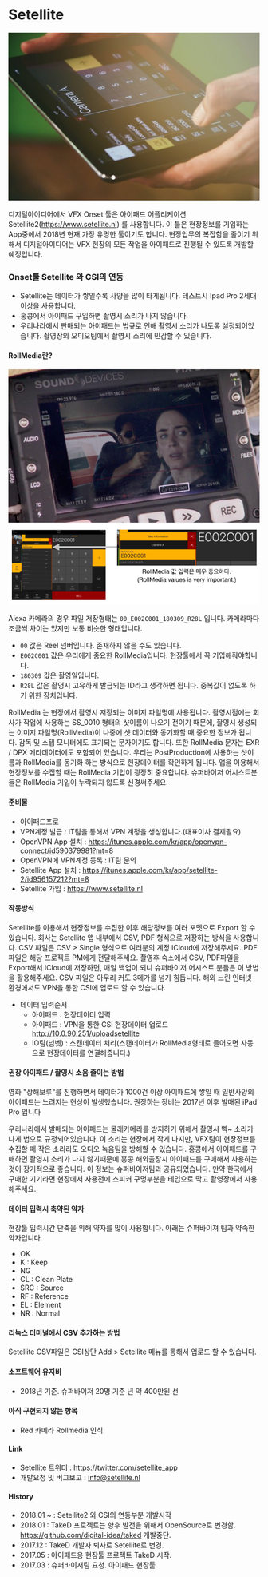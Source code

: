# Setellite

![Setellite](figures/setellite.jpg?raw=true)

디지털아이디어에서 VFX Onset 툴은 아이패드 어플리케이션 Setellite2(https://www.setellite.nl) 를 사용합니다.
이 툴은 현장정보를 기입하는 App중에서 2018년 현재 가장 유명한 툴이기도 합니다.
현장업무의 복잡함을 줄이기 위해서 디지털아이디어는 VFX 현장의 모든 작업을
아이패드로 진행될 수 있도록 개발할 예정입니다.


### Onset툴 Setellite 와 CSI의 연동
- Setellite는 데이터가 쌓일수록 사양을 많이 타게됩니다. 테스트시 Ipad Pro 2세대 이상을 사용합니다.
- 홍콩에서 아이패드 구입하면 촬영시 소리가 나지 않습니다.
- 우리나라에서 판매되는 아이패드는 법규로 인해 촬영시 소리가 나도록 설정되어있습니다. 촬영장의 오디오팀에서 촬영시 소리에 민감할 수 있습니다.


#### RollMedia란?

![Rollmedia](figures/rollmedia.png?raw=true)
![RollmediaPoint](figures/rollmediapoint.png?raw=true)

Alexa 카메라의 경우 파일 저장형태는 `00_E002C001_180309_R28L` 입니다.
카메라마다 조금씩 차이는 있지만 보통 비슷한 형태입니다.

- `00` 값은 Reel 넘버입니다. 존재하지 않을 수도 있습니다.
- `E002C001` 값은 우리에게 중요한 RollMedia입니다. 현장툴에서 꼭 기입해줘야합니다.
- `180309` 값은 촬영일입니다.
- `R28L` 값은 촬영시 고유하게 발급되는 ID라고 생각하면 됩니다. 중복값이 없도록 하기 위한 장치입니다.

RollMedia 는 현장에서 촬영시 저장되는 이미지 파일명에 사용됩니다.
촬영시점에는 회사가 작업에 사용하는 SS_0010 형태의 샷이름이 나오기 전이기 때문에,
촬영시 생성되는 이미지 파일명(RollMedia)이 나중에 샷 데이터와 동기화할 때 중요한 정보가 됩니다.
감독 및 스탭 모니터에도 표기되는 문자이기도 합니다.
또한 RollMedia 문자는 EXR / DPX 메타데이터에도 포함되어 있습니다.
우리는 PostProduction에 사용하는 샷이름과 RollMedia를 동기화 하는 방식으로
현장데이터를 확인하게 됩니다.
앱을 이용해서 현장정보를 수집할 때는 RollMedia 기입이 굉장히 중요합니다.
슈퍼바이저 어시스트분들은 RollMedia 기입이 누락되지 않도록 신경써주세요.

#### 준비물
- 아이패드프로
- VPN계정 발급 : IT팀을 통해서 VPN 계정을 생성합니다.(대표이사 결제필요)
- OpenVPN App 설치 : https://itunes.apple.com/kr/app/openvpn-connect/id590379981?mt=8
- OpenVPN에 VPN계정 등록 : IT팀 문의
- Setellite App 설치 : https://itunes.apple.com/kr/app/setellite-2/id956157212?mt=8
- Setellite 가입 : https://www.setellite.nl

#### 작동방식
Setellite를 이용해서 현장정보를 수집한 이후 해당정보를 여러 포멧으로 Export 할 수 있습니다.
회사는 Setellite 앱 내부에서 CSV, PDF 형식으로 저장하는 방식을 사용합니다.
CSV 파일은 CSV > Single 형식으로 여러분의 계정 iCloud에 저장해주세요.
PDF 파일은 해당 프로젝트 PM에게 전달해주세요.
촬영후 숙소에서 CSV, PDF파일을 Export해서 iCloud에 저장하면, 매일 백업이 되니 슈퍼바이저 어시스트 분들은 이 방법을 활용해주세요.
CSV 파일은 아무리 커도 3메가를 넘기 힘듭니다. 해외 느린 인터넷 환경에서도 VPN을 통한 CSI에 업로드 할 수 있습니다.

- 데이터 입력순서
	- 아이패드 : 현장데이터 입력
	- 아이패드 : VPN을 통한 CSI 현장데이터 업로드 http://10.0.90.251/uploadsetellite
	- IO팀(넘벳) : 스캔데이터 처리(스캔데이터가 RollMedia형태로 들어오면 자동으로 현장데이터를 연결해줍니다.)

#### 권장 아이패드 / 촬영시 소음 줄이는 방법

영화 "상해보루"를 진행하면서 데이터가 1000건 이상 아이패드에 쌓일 때
일반사양의 아이패드는 느려지는 현상이 발생했습니다.
권장하는 장비는 2017년 이후 발매된 iPad Pro 입니다

우리나라에서 발매되는 아이패드는 몰래카메라를 방지하기 위해서
촬영시 삑~ 소리가 나게 법으로 규정되어있습니다.
이 소리는 현장에서 작게 나지만,  VFX팀이 현장정보를 수집할 때
작은 소리라도 오디오 녹음팀을 방해할 수 있습니다.
홍콩에서 아이패드를 구매하면 촬영시 소리가 나지 않기때문에
홍콩 해외출장시 아이패드를 구매해서 사용하는 것이 장기적으로 좋습니다.
이 정보는 슈퍼바이저팀과 공유되었습니다.
만약 한국에서 구매한 기기라면 현장에서 사용전에 스피커 구멍부분을
테입으로 막고 촬영장에서 사용해주세요.

#### 데이터 입력시 축약된 약자

현장툴 입력시간 단축을 위해 약자를 많이 사용합니다.
아래는 슈퍼바이져 팀과 약속한 약자입니다.

- OK
- K : Keep
- NG
- CL : Clean Plate
- SRC : Source
- RF : Reference
- EL : Element
- NR : Normal

#### 리눅스 터미널에서 CSV 추가하는 방법

Setellite CSV파일은 CSI상단 Add > Setellite 메뉴를 통해서 업로드 할 수 있습니다.

#### 소프트웨어 유지비
- 2018년 기준. 슈퍼바이저 20명 기준 년 약 400만원 선

#### 아직 구현되지 않는 항목
- Red 카메라 Rollmedia 인식

#### Link
- Setellite 트위터 : https://twitter.com/setellite_app
- 개발요청 및 버그보고 : info@setellite.nl

#### History
- 2018.01 ~ : Setellite2 와 CSI의 연동부분 개발시작
- 2018.01 : TakeD 프로젝트는 향후 발전을 위해서 OpenSource로 변경함. https://github.com/digital-idea/taked 개발중단.
- 2017.12 : TakeD 개발자 퇴사로 Setellite로 변경.
- 2017.05 : 아이패드용 현장툴 프로젝트 TakeD 시작.
- 2017.03 : 슈퍼바이저팀 요청. 아이패드 현장툴
